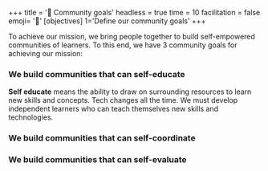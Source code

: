 +++
title = '🧭 Community goals'
headless = true
time = 10
facilitation = false
emoji= '🧩'
[objectives]
1='Define our community goals'
+++

To achieve our mission, we bring people together to build self-empowered communities of learners. To this end, we have 3 community goals for achieving our mission:

### We build communities that can **self-educate**

**Self educate** means the ability to draw on surrounding resources to learn new skills and concepts. Tech changes all the time. We must develop independent learners who can teach themselves new skills and technologies. 

### We build communities that can self-coordinate

### We build communities that can self-evaluate
